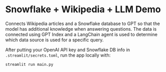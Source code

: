 # Snowflake + Wikipedia + LLM Demo

Connects Wikipedia articles and a Snowflake database to GPT so that the model has additional knowledge when answering questions. The data is connected using GPT Index and a LangChain agent is used to determine which data source is used for a specific query.

After putting your OpenAI API key and Snowflake DB info in `.streamlit/secrets.toml`, run the app locally with:
```
streamlit run main.py
```
